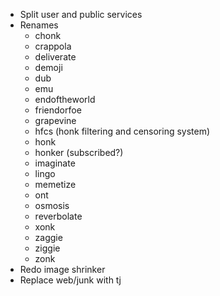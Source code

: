 * Split user and public services
* Renames
  * chonk
  * crappola
  * deliverate
  * demoji
  * dub
  * emu
  * endoftheworld
  * friendorfoe
  * grapevine
  * hfcs (honk filtering and censoring system)
  * honk
  * honker (subscribed?)
  * imaginate
  * lingo
  * memetize
  * ont
  * osmosis
  * reverbolate
  * xonk
  * zaggie
  * ziggie
  * zonk
* Redo image shrinker
* Replace web/junk with tj
